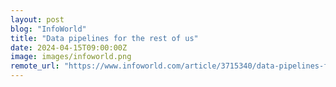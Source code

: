 ```yaml
---
layout: post
blog: "InfoWorld"
title: "Data pipelines for the rest of us"
date: 2024-04-15T09:00:00Z
image: images/infoworld.png
remote_url: "https://www.infoworld.com/article/3715340/data-pipelines-for-the-rest-of-us.html#tk.rss_applicationdevelopment"
---
```

